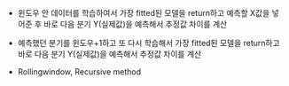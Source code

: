 
- 윈도우 안 데이터를 학습하여서 가장 fitted된 모델을 return하고 예측할 X값을 넣어준 후 바로 다음 분기 Y(실제값)을 예측해서 추정값 차이를 계산

- 예측했던 분기를 윈도우+1하고 또 다시 학습해서 가장 fitted된 모델을 return하고 바로 다음 분기 Y(실제값)을 예측해서 추정값 차이를 계산

- Rollingwindow, Recursive method
